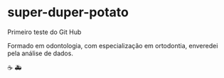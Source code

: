 # super-duper-potato
Primeiro teste do Git Hub

Formado em odontologia, com especialização em ortodontia, enveredei pela análise de dados.

☕ 🚑
